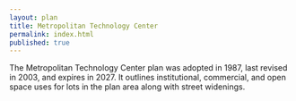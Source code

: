 ```yaml
---
layout: plan
title: Metropolitan Technology Center
permalink: index.html
published: true
---
```


The Metropolitan Technology Center plan was adopted in 1987, last revised in 2003, and expires in 2027. It outlines institutional, commercial, and open space uses for lots in the plan area along with street widenings.